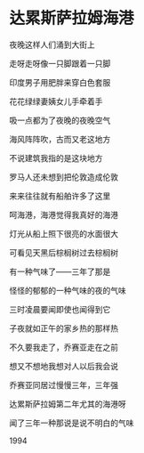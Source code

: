    

# 达累斯萨拉姆海港

夜晚这样人们涌到大街上

走呀走呀像一只脚跟着一只脚

印度男子用肥胖来穿白色套服

花花绿绿妻姨女儿手牵着手

吸一点都为了夜晚的夜晚空气

海风阵阵吹，古而又老这地方

不说建筑我指的是这块地方

罗马人还未想到把伦敦造成伦敦

来来往往就有船舶许多了这里

呵海港，海港觉得我真好的海港

灯光从船上照下很亮的水面很大

可看见天黑后棕榈树过去棕榈树

有一种气味了——三年了那是

怪怪的郁郁的一种气味的夜的气味

三时凌晨要闻即使也闻得到它

子夜就如正午的家乡热的那样热

不久要我走了，乔赛亚走在之前

想又不想地我想对人以后我会说

乔赛亚同居过慢慢三年，三年强

达累斯萨拉姆第二年尤其的海港呀

闻了三年一种那说是说不明白的气味

1994